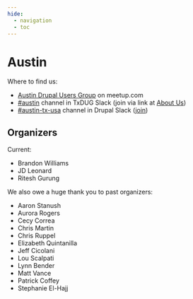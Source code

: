 ```yaml
---
hide:
  - navigation
  - toc
---
```


# Austin

Where to find us:

* [Austin Drupal Users Group](https://www.meetup.com/austin-drupal-users-group/) on meetup.com
* [#austin](https://txdug.slack.com/archives/CP7VC3R3M) channel in TxDUG Slack (join via link at [About Us](./index.md))
* [#austin-tx-usa](https://drupal.slack.com/archives/CA5H7MVNH) channel in Drupal Slack ([join](https://www.drupal.org/join-slack))

## Organizers

Current:

* Brandon Williams
* JD Leonard
* Ritesh Gurung

We also owe a huge thank you to past organizers:

* Aaron Stanush
* Aurora Rogers
* Cecy Correa
* Chris Martin
* Chris Ruppel
* Elizabeth Quintanilla
* Jeff Cicolani
* Lou Scalpati
* Lynn Bender
* Matt Vance
* Patrick Coffey
* Stephanie El-Hajj
